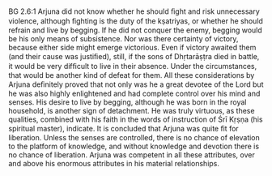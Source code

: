 BG 2.6:1	Arjuna did not know whether he should ﬁght and risk unnecessary violence, although ﬁghting is the duty of the kṣatriyas, or whether he should refrain and live by begging. If he did not conquer the enemy, begging would be his only means of subsistence. Nor was there certainty of victory, because either side might emerge victorious. Even if victory awaited them (and their cause was justiﬁed), still, if the sons of Dhṛtarāṣṭra died in battle, it would be very difﬁcult to live in their absence. Under the circumstances, that would be another kind of defeat for them. All these considerations by Arjuna deﬁnitely proved that not only was he a great devotee of the Lord but he was also highly enlightened and had complete control over his mind and senses. His desire to live by begging, although he was born in the royal household, is another sign of detachment. He was truly virtuous, as these qualities, combined with his faith in the words of instruction of Śrī Kṛṣṇa (his spiritual master), indicate. It is concluded that Arjuna was quite ﬁt for liberation. Unless the senses are controlled, there is no chance of elevation to the platform of knowledge, and without knowledge and devotion there is no chance of liberation. Arjuna was competent in all these attributes, over and above his enormous attributes in his material relationships.